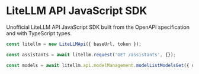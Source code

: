 # LiteLLM API JavaScript SDK

Unofficial LiteLLM API JavaScript SDK built from the OpenAPI specification and with TypeScript types.

```ts
const litellm = new LiteLLMApi({ baseUrl, token });

const assistants = await litellm.request('GET /assistants', {});

const models = await litellm.api.modelManagement.modelListModelsGet({ queryParams: { team_id } });
```
